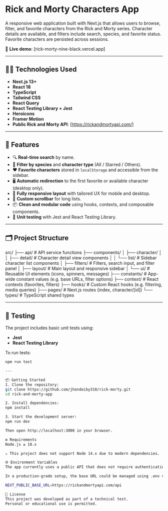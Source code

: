 # Rick and Morty Characters App

A responsive web application built with Next.js that allows users to browse, filter, and favorite characters from the Rick and Morty series. Character details are available, and filters include search, species, and favorite status. Favorite characters are persisted across sessions.

📍 **Live demo**: [rick-morty-nine-black.vercel.app]

---

## 🧑‍💻 Technologies Used

- **Next.js 13+**
- **React 18**
- **TypeScript**
- **Tailwind CSS**
- **React Query**
- **React Testing Library + Jest**
- **Heroicons**
- **Framer Motion**
- **Public Rick and Morty API**: [https://rickandmortyapi.com/]

---

## 🚀 Features

- 🔍 **Real-time search** by name.
- 🧬 **Filter by species** and **character type** (All / Starred / Others).
- ❤️ **Favorite characters** stored in `localStorage` and accessible from the sidebar.
- 🖥️ **Automatic redirection** to the first favorite or available character (desktop only).
- 📱 **Fully responsive layout** with tailored UX for mobile and desktop.
- 💅 **Custom scrollbar** for long lists.
- 📦 **Clean and modular code** using hooks, contexts, and composable components.
- 🧪 **Unit testing** with Jest and React Testing Library.

---

## 🗂️ Project Structure

src/
  ├── api/                      # API service functions
  ├── components/
  │   ├── character/
  │   │   ├── detail/           # Character detail view components
  │   │   └── list/             # Sidebar character list components
  │   ├── filters/              # Filters, search input, and filter panel
  │   ├── layout/               # Main layout and responsive sidebar
  │   └── ui/                   # Reusable UI elements (icons, spinners, messages)
  ├── constants/                # App-wide constant values (e.g. base URLs, filter options)
  ├── context/                  # React contexts (favorites, filters)
  ├── hooks/                    # Custom React hooks (e.g. filtering, media queries)
  ├── pages/                    # Next.js routes (index, character/[id])
  └── types/                    # TypeScript shared types

---

## 🧪 Testing

The project includes basic unit tests using:

- **Jest**
- **React Testing Library**

To run tests:

```bash
npm run test

---

📦 Getting Started
1. Clone the repository:
git clone https://github.com/jhondeiby310/rick-morty.git
cd rick-and-morty-app

2. Install dependencies:
npm install

3. Start the development server:
npm run dev

Then open http://localhost:3000 in your browser.

⚙️ Requirements
Node.js ≥ 18.x

⚠️ This project does not support Node 14.x due to modern dependencies.

🌐 Environment Variables
The app currently uses a public API that does not require authentication.

In a production-grade setup, the base URL could be managed using .env variables:

NEXT_PUBLIC_BASE_URL=https://rickandmortyapi.com/api

📄 License
This project was developed as part of a technical test.
Personal or educational use is permitted.
